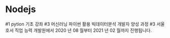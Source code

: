 # Nodejs
#1 pytion 기초 강좌
#3 머신러닝 파이썬 활용 빅데이터분석 개발자 양성 과정
#3 서울 호서 직업 능력 개발원에서 2020 년 08 월부터 2021 년 02 월까지 진행됩니다.
